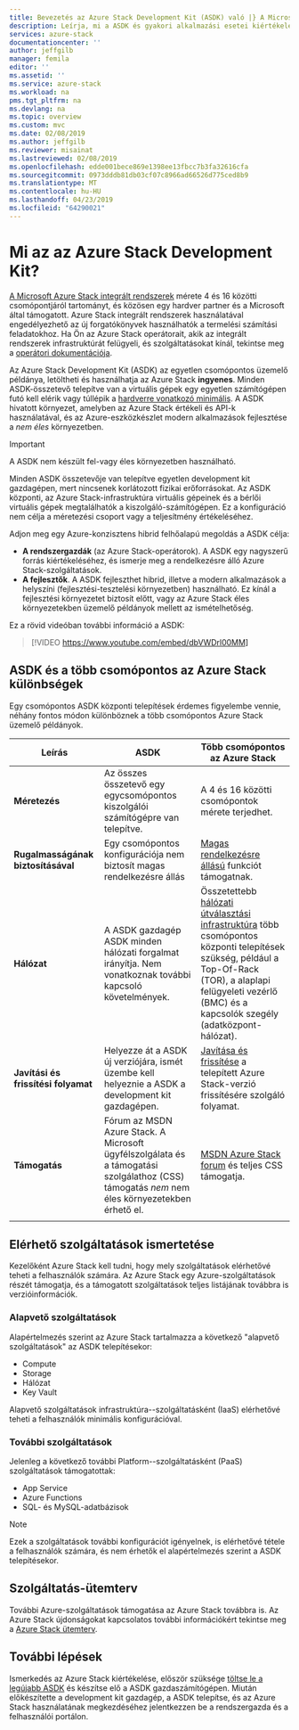 ```yaml
---
title: Bevezetés az Azure Stack Development Kit (ASDK) való |} A Microsoft Docs
description: Leírja, mi a ASDK és gyakori alkalmazási esetei kiértékelését a Microsoft Azure Stackhez.
services: azure-stack
documentationcenter: ''
author: jeffgilb
manager: femila
editor: ''
ms.assetid: ''
ms.service: azure-stack
ms.workload: na
pms.tgt_pltfrm: na
ms.devlang: na
ms.topic: overview
ms.custom: mvc
ms.date: 02/08/2019
ms.author: jeffgilb
ms.reviewer: misainat
ms.lastreviewed: 02/08/2019
ms.openlocfilehash: edde001bece869e1398ee13fbcc7b3fa32616cfa
ms.sourcegitcommit: 0973dddb81db03cf07c8966ad66526d775ced8b9
ms.translationtype: MT
ms.contentlocale: hu-HU
ms.lasthandoff: 04/23/2019
ms.locfileid: "64290021"
---
```

# <a name="what-is-the-azure-stack-development-kit"></a>Mi az az Azure Stack Development Kit?
[A Microsoft Azure Stack integrált rendszerek](../operator/azure-stack-overview.md) mérete 4 és 16 közötti csomópontjáról tartományt, és közösen egy hardver partner és a Microsoft által támogatott. Azure Stack integrált rendszerek használatával engedélyezhető az új forgatókönyvek használhatók a termelési számítási feladatokhoz. Ha Ön az Azure Stack operátorait, akik az integrált rendszerek infrastruktúrát felügyeli, és szolgáltatásokat kínál, tekintse meg a [operátori dokumentációja](/azure-stack/operator).

Az Azure Stack Development Kit (ASDK) az egyetlen csomópontos üzemelő példánya, letöltheti és használhatja az Azure Stack **ingyenes**. Minden ASDK-összetevő telepítve van a virtuális gépek egy egyetlen számítógépen futó kell elérik vagy túllépik a [hardverre vonatkozó minimális](asdk-deploy-considerations.md#hardware). A ASDK hivatott környezet, amelyben az Azure Stack értékeli és API-k használatával, és az Azure-eszközkészlet modern alkalmazások fejlesztése a *nem éles* környezetben. 

> [!IMPORTANT]
> A ASDK nem készült fel-vagy éles környezetben használható.

Minden ASDK összetevője van telepítve egyetlen development kit gazdagépen, mert nincsenek korlátozott fizikai erőforrásokat. Az ASDK központi, az Azure Stack-infrastruktúra virtuális gépeinek és a bérlői virtuális gépek megtalálhatók a kiszolgáló-számítógépen. Ez a konfiguráció nem célja a méretezési csoport vagy a teljesítmény értékeléséhez.

Adjon meg egy Azure-konzisztens hibrid felhőalapú megoldás a ASDK célja:
- **A rendszergazdák** (az Azure Stack-operátorok). A ASDK egy nagyszerű forrás kiértékeléséhez, és ismerje meg a rendelkezésre álló Azure Stack-szolgáltatások.
- **A fejlesztők**. A ASDK fejleszthet hibrid, illetve a modern alkalmazások a helyszíni (fejlesztési-tesztelési környezetben) használható. Ez kínál a fejlesztési környezetet biztosít előtt, vagy az Azure Stack éles környezetekben üzemelő példányok mellett az ismételhetőség. 

Ez a rövid videóban további információ a ASDK:

> [!VIDEO https://www.youtube.com/embed/dbVWDrl00MM]


## <a name="asdk-and-multi-node-azure-stack-differences"></a>ASDK és a több csomópontos az Azure Stack különbségek
Egy csomópontos ASDK központi telepítések érdemes figyelembe vennie, néhány fontos módon különböznek a több csomópontos Azure Stack üzemelő példányok.

|Leírás|ASDK|Több csomópontos az Azure Stack|
|-----|-----|-----|
|**Méretezés**|Az összes összetevő egy egycsomópontos kiszolgálói számítógépre van telepítve.|A 4 és 16 közötti csomópontok mérete terjedhet.|
|**Rugalmasságának biztosításával**|Egy csomópontos konfigurációja nem biztosít magas rendelkezésre állás|[Magas rendelkezésre állású](../operator/azure-stack-overview.md#providing-high-availability) funkciót támogatnak.|
|**Hálózat**|A ASDK gazdagép ASDK minden hálózati forgalmat irányítja. Nem vonatkoznak további kapcsoló követelmények.|Összetettebb [hálózati útválasztási infrastruktúra](../operator/azure-stack-network.md#network-infrastructure) több csomópontos központi telepítések szükség, például a Top-Of-Rack (TOR), a alaplapi felügyeleti vezérlő (BMC) és a kapcsolók szegély (adatközpont-hálózat).|
|**Javítási és frissítési folyamat**|Helyezze át a ASDK új verziójára, ismét üzembe kell helyeznie a ASDK a development kit gazdagépen.|[Javítása és frissítése](../operator/azure-stack-updates.md) a telepített Azure Stack-verzió frissítésére szolgáló folyamat.|
|**Támogatás**|Fórum az MSDN Azure Stack. A Microsoft ügyfélszolgálata és a támogatási szolgálathoz (CSS) támogatás *nem* nem éles környezetekben érhető el.|[MSDN Azure Stack forum](https://social.msdn.microsoft.com/Forums/en-US/home?forum=AzureStack) és teljes CSS támogatja.|
| | |

## <a name="learn-about-available-services"></a>Elérhető szolgáltatások ismertetése
Kezelőként Azure Stack kell tudni, hogy mely szolgáltatások elérhetővé teheti a felhasználók számára. Az Azure Stack egy Azure-szolgáltatások részét támogatja, és a támogatott szolgáltatások teljes listájának továbbra is verzióinformációk.

### <a name="foundational-services"></a>Alapvető szolgáltatások
Alapértelmezés szerint az Azure Stack tartalmazza a következő "alapvető szolgáltatások" az ASDK telepítésekor:
- Compute
- Storage
- Hálózat
- Key Vault

Alapvető szolgáltatások infrastruktúra--szolgáltatásként (IaaS) elérhetővé teheti a felhasználók minimális konfigurációval.

### <a name="additional-services"></a>További szolgáltatások
Jelenleg a következő további Platform--szolgáltatásként (PaaS) szolgáltatások támogatottak:
- App Service
- Azure Functions
- SQL- és MySQL-adatbázisok

> [!NOTE]
> Ezek a szolgáltatások további konfigurációt igényelnek, is elérhetővé tétele a felhasználók számára, és nem érhetők el alapértelmezés szerint a ASDK telepítésekor.

## <a name="service-roadmap"></a>Szolgáltatás-ütemterv
További Azure-szolgáltatások támogatása az Azure Stack továbbra is. Az Azure Stack újdonságokat kapcsolatos további információkért tekintse meg a [Azure Stack ütemterv](https://azure.microsoft.com/roadmap/?tag=azure-stack). 


## <a name="next-steps"></a>További lépések
Ismerkedés az Azure Stack kiértékelése, először szüksége [töltse le a legújabb ASDK](asdk-download.md) és készítse elő a ASDK gazdaszámítógépen. Miután előkészítette a development kit gazdagép, a ASDK telepítse, és az Azure Stack használatának megkezdéséhez jelentkezzen be a rendszergazda és a felhasználói portálon.